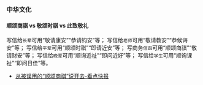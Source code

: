 ### 中华文化

#### 顺颂商祺 vs 敬颂时祺 vs 此致敬礼 

写信给`长辈`可用“敬请康安”“恭请钧安”等；
写信给`老师`可用“敬请教安”“恭候诲安”等；
写信给`平辈`可用“顺颂时祺”“即请近安”等；
写商务`信函`可用“顺颂商祺”“敬请财安”等；
写信给`晚辈`可用“顺询近祉”“即问近好”等；
写信给`学生`可用“顺询课祉”“即问日佳”等。

- [从被误用的“顺颂商祺”说开去-看点快报](http://kuaibao.qq.com/s/20190214G0UGW900?refer=spider)